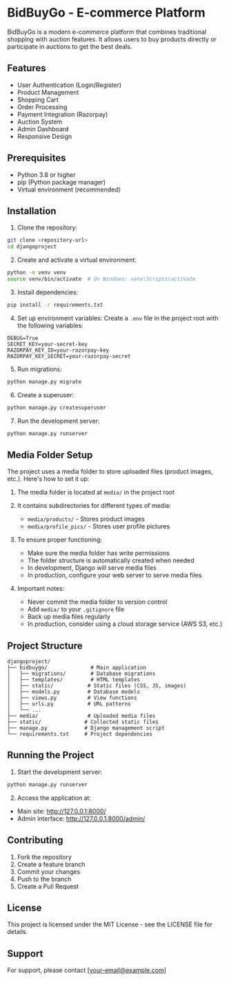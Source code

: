 # BidBuyGo - E-commerce Platform

BidBuyGo is a modern e-commerce platform that combines traditional shopping with auction features. It allows users to buy products directly or participate in auctions to get the best deals.

## Features

- User Authentication (Login/Register)
- Product Management
- Shopping Cart
- Order Processing
- Payment Integration (Razorpay)
- Auction System
- Admin Dashboard
- Responsive Design

## Prerequisites

- Python 3.8 or higher
- pip (Python package manager)
- Virtual environment (recommended)

## Installation

1. Clone the repository:
```bash
git clone <repository-url>
cd djangoproject
```

2. Create and activate a virtual environment:
```bash
python -m venv venv
source venv/bin/activate  # On Windows: venv\Scripts\activate
```

3. Install dependencies:
```bash
pip install -r requirements.txt
```

4. Set up environment variables:
Create a `.env` file in the project root with the following variables:
```
DEBUG=True
SECRET_KEY=your-secret-key
RAZORPAY_KEY_ID=your-razorpay-key
RAZORPAY_KEY_SECRET=your-razorpay-secret
```

5. Run migrations:
```bash
python manage.py migrate
```

6. Create a superuser:
```bash
python manage.py createsuperuser
```

7. Run the development server:
```bash
python manage.py runserver
```

## Media Folder Setup

The project uses a media folder to store uploaded files (product images, etc.). Here's how to set it up:

1. The media folder is located at `media/` in the project root
2. It contains subdirectories for different types of media:
   - `media/products/` - Stores product images
   - `media/profile_pics/` - Stores user profile pictures

3. To ensure proper functioning:
   - Make sure the media folder has write permissions
   - The folder structure is automatically created when needed
   - In development, Django will serve media files
   - In production, configure your web server to serve media files

4. Important notes:
   - Never commit the media folder to version control
   - Add `media/` to your `.gitignore` file
   - Back up media files regularly
   - In production, consider using a cloud storage service (AWS S3, etc.)

## Project Structure

```
djangoproject/
├── bidbuygo/              # Main application
│   ├── migrations/        # Database migrations
│   ├── templates/         # HTML templates
│   ├── static/           # Static files (CSS, JS, images)
│   ├── models.py         # Database models
│   ├── views.py          # View functions
│   ├── urls.py           # URL patterns
│   └── ...
├── media/                # Uploaded media files
├── static/              # Collected static files
├── manage.py            # Django management script
└── requirements.txt     # Project dependencies
```

## Running the Project

1. Start the development server:
```bash
python manage.py runserver
```

2. Access the application at:
- Main site: http://127.0.0.1:8000/
- Admin interface: http://127.0.0.1:8000/admin/

## Contributing

1. Fork the repository
2. Create a feature branch
3. Commit your changes
4. Push to the branch
5. Create a Pull Request

## License

This project is licensed under the MIT License - see the LICENSE file for details.

## Support

For support, please contact [your-email@example.com]
